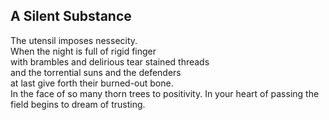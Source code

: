 A Silent Substance
------------------
The utensil imposes nessecity.  
When the night is full of rigid finger  
with brambles and delirious tear stained threads  
and the torrential suns and the defenders  
at last give forth their burned-out bone.  
In the face of so many thorn trees to positivity. In your heart of passing the field begins to dream of trusting.  
